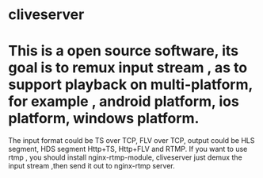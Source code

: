 cliveserver
===========
 This is a open source software, its goal is to remux input stream , as to support playback
on multi-platform, for example , android platform, ios platform, windows platform.
==========
 The input format could be TS over TCP, FLV over TCP, output could be HLS segment, HDS segment
Http+TS, Http+FLV and RTMP.
 If you want to use rtmp , you should install nginx-rtmp-module, cliveserver just demux the input
stream ,then send it out to nginx-rtmp server.
